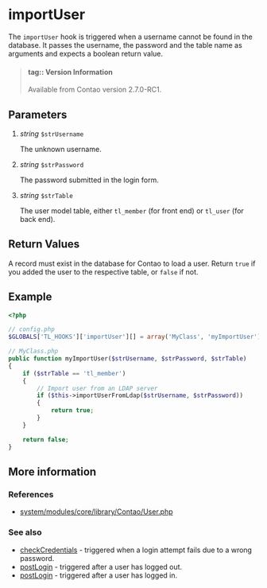 # importUser

The `importUser` hook is triggered when a username cannot be found in the
database. It passes the username, the password and the table name as arguments
and expects a boolean return value.

> #### tag:: Version Information  
> Available from Contao version 2.7.0-RC1.


## Parameters

1. *string* `$strUsername`

    The unknown username.

2. *string* `$strPassword`

    The password submitted in the login form.

3. *string* `$strTable`

    The user model table, either `tl_member` (for front end) or `tl_user`
    (for back end).


## Return Values

A record must exist in the database for Contao to load a user. Return `true` if
you added the user to the respective table, or `false` if not.


## Example

```php
<?php

// config.php
$GLOBALS['TL_HOOKS']['importUser'][] = array('MyClass', 'myImportUser');

// MyClass.php
public function myImportUser($strUsername, $strPassword, $strTable)
{
    if ($strTable == 'tl_member')
    {
        // Import user from an LDAP server
        if ($this->importUserFromLdap($strUsername, $strPassword))
        {
            return true;
        }
    }

    return false;
}
```


## More information


### References

- [system/modules/core/library/Contao/User.php](https://github.com/contao/core/blob/master/system/modules/core/library/Contao/User.php#L325-L338)


### See also

- [checkCredentials](checkCredentials.md) - triggered when a login attempt fails due to a wrong password.
- [postLogin](postLogin.md) - triggered after a user has logged out.
- [postLogin](postLogin.md) - triggered after a user has logged in.
